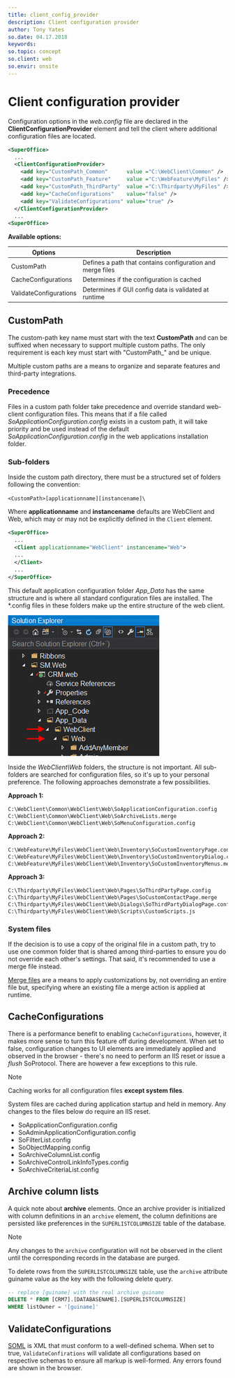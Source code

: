 ```yaml
---
title: client_config_provider
description: Client configuration provider
author: Tony Yates
so.date: 04.17.2018
keywords:
so.topic: concept
so.client: web
so.envir: onsite
---
```


# Client configuration provider

Configuration options in the *web.config* file are declared in the **ClientConfigurationProvider** element and tell the client where additional configuration files are located.

```xml
<SuperOffice>
  ...
  <ClientConfigurationProvider>
    <add key="CustomPath_Common"      value ="C:\WebClient\Common" />
    <add key="CustomPath_Feature"     value ="C:\WebFeature\MyFiles" />
    <add key="CustomPath_ThirdParty"  value ="C:\Thirdparty\MyFiles" />
    <add key="CacheConfigurations"    value="false" />
    <add key="ValidateConfigurations" value="true" />
  </ClientConfigurationProvider>
  ...
<SuperOffice>
```

**Available options:**

| Options | Description |
|---|---|
| CustomPath | Defines a path that contains configuration and merge files |
| CacheConfigurations | Determines if the configuration is cached |
| ValidateConfigurations | Determines if GUI config data is validated at runtime |

## CustomPath

The custom-path key name must start with the text **CustomPath** and can be suffixed when necessary to support multiple custom paths. The only requirement is each key must start with "CustomPath_" and be unique.

Multiple custom paths are a means to organize and separate features and third-party integrations.

### Precedence

Files in a custom path folder take precedence and override standard web-client configuration files. This means that if a file called *SoApplicationConfiguration.config* exists in a custom path, it will take priority and be used instead of the default *SoApplicationConfiguration.config* in the web applications installation folder.

### Sub-folders

Inside the custom path directory, there must be a structured set of folders following the convention:

`<CustomPath>[applicationname][instancename]\`

Where **applicationname** and **instancename** defaults are WebClient and Web, which may or may not be explicitly defined in the `Client` element.

```xml
<SuperOffice>
  ...
  <Client applicationname="WebClient" instancename="Web">
  ...
  </Client>
  ...
</SuperOffice>
```

This default application configuration folder *App_Data* has the same structure and is where all standard configuration files are installed. The *.config files in these folders make up the entire structure of the web client.

![Web client configuration folder][img1]

Inside the *WebClient\Web* folders, the structure is not important. All sub-folders are searched for configuration files, so it's up to your personal preference. The following approaches demonstrate a few possibilities.

**Approach 1:**

```text
C:\WebClient\Common\WebClient\Web\SoApplicationConfiguration.config
C:\WebClient\Common\WebClient\Web\SoArchiveLists.merge
C:\WebClient\Common\WebClient\Web\SoMenuConfiguration.config
```

**Approach 2:**

```text
C:\WebFeature\MyFiles\WebClient\Web\Inventory\SoCustomInventoryPage.config
C:\WebFeature\MyFiles\WebClient\Web\Inventory\SoCustomInventoryDialog.config
C:\WebFeature\MyFiles\WebClient\Web\Inventory\SoCustomInventoryMenus.merge
```

**Approach 3:**

```text
C:\Thirdparty\MyFiles\WebClient\Web\Pages\SoThirdPartyPage.config
C:\Thirdparty\MyFiles\WebClient\Web\Pages\SoCustomContactPage.merge
C:\Thirdparty\MyFiles\WebClient\Web\Dialogs\SoThirdPartyDialogPage.config
C:\Thirdparty\MyFiles\WebClient\Web\Scripts\CustomScripts.js
```

### System files

If the decision is to use a copy of the original file in a custom path, try to use one common folder that is shared among third-parties to ensure you do not override each other's settings. That said, it's recommended to use a merge file instead.

[Merge files][1] are a means to apply customizations by, not overriding an entire file but, specifying where an existing file a merge action is applied at runtime.

## CacheConfigurations

There is a performance benefit to enabling `CacheConfigurations`, however, it makes more sense to turn this feature off during development. When set to false, configuration changes to UI elements are immediately applied and observed in the browser - there's no need to perform an IIS reset or issue a *flush* SoProtocol. There are however a few exceptions to this rule.

> [!NOTE]
> Caching works for all configuration files **except system files**.

System files are cached during application startup and held in memory. Any changes to the files below do require an IIS reset.

* SoApplicationConfiguration.config
* SoAdminApplicationConfiguration.config
* SoFilterList.config
* SoObjectMapping.config
* SoArchiveColumnList.config
* SoArchiveControlLinkInfoTypes.config
* SoArchiveCriteriaList.config

## Archive column lists

A quick note about **archive** elements. Once an archive provider is initialized with column definitions in an `archive` element, the column definitions are persisted like preferences in the `SUPERLISTCOLUMNSIZE` table of the database.

> [!NOTE]
> Any changes to the `archive` configuration will not be observed in the client until the corresponding records in the database are purged.

To delete rows from the `SUPERLISTCOLUMNSIZE` table, use the `archive` attribute guiname value as the key with the following delete query.

```SQL
-- replace [guiname] with the real archive guiname
DELETE * FROM [CRM7].[DATABASENAME].[SUPERLISTCOLUMNSIZE]
WHERE listOwner = '[guiname]'
```

## ValidateConfigurations

[SOML][2] is XML that must conform to a well-defined schema. When set to true, `ValidateConfirations` will validate all configurations based on respective schemas to ensure all markup is well-formed. Any errors found are shown in the browser.

<!-- Referenced links -->
[1]: ../pagebuilder/config/merge-files-and-actions.md
[2]: ../pagebuilder/config/soml.md

<!-- Referenced images -->
[img1]: media/web-client-configuration-file-folders.png
